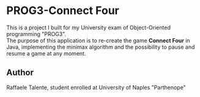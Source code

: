 # PROG3-Connect Four
This is a project I built for my University exam of Object-Oriented programming "PROG3".\
The purpose of this application is to re-create the game **Connect Four** in Java, implementing the minimax algorithm 
and the possibility to pause and resume a game at any moment.

## Author
Raffaele Talente, student enrolled at University of Naples "Parthenope"
